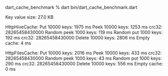 dart_cache_benchmark % dart bin/dart_cache_benchmark.dart

Key value size: 27.0 KB

HttpHiveCache:
Put 10000 keys: 1975 ms
Peek 10000 keys: 1253 ms
crc32: 28265458430000
Random peek 1000 keys: 119 ms
Random put 1000 keys: 192 ms
crc32: 28265458430000
Delete 10000 keys: 2806 ms
Empty cache: 4 ms


HttpFilesCache:
Put 10000 keys: 2016 ms
Peek 10000 keys: 433 ms
crc32: 28265458430000
Random peek 1000 keys: 43 ms
Random put 1000 keys: 290 ms
crc32: 28265458430000
Delete 10000 keys: 556 ms
Empty cache: 0 ms